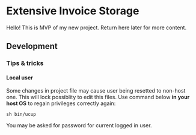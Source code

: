 # Extensive Invoice Storage

Hello! This is MVP of my new project. Return here later for more content.

## Development

### Tips & tricks

#### Local user

Some changes in project file may cause user being resetted to non-host one. This will lock possiblity to edit this
files. Use command below **in your host OS** to regain privileges correctly again:

```shell
sh bin/ucup
```

You may be asked for password for current logged in user.
